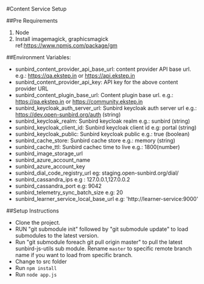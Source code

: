 #Content Service  Setup

##Pre Requirements
1. Node
2. Install imagemagick, graphicsmagick ref:https://www.npmjs.com/package/gm

##Environment Variables:
* sunbird_content_provider_api_base_url: content provider API base url. e.g.: https://qa.ekstep.in or https://api.ekstep.in
* sunbird_content_provider_api_key: API key for the above content provider URL
* sunbird_content_plugin_base_url: Content plugin base url. e.g.: https://qa.ekstep.in or https://community.ekstep.in
* sunbird_keycloak_auth_server_url: Sunbird keycloak auth server url e.g.: https://dev.open-sunbird.org/auth (string)
* sunbird_keycloak_realm: Sunbird keycloak realm e.g.: sunbird (string)
* sunbird_keycloak_client_id: Sunbird keycloak client id e.g: portal (string)
* sunbird_keycloak_public: Sunbird keycloak public e.g.: true (boolean)
* sunbird_cache_store: Sunbird cache store e.g.: memory (string)
* sunbird_cache_ttl: Sunbird cachec time to live e.g.: 1800(number)
* sunbird_image_storage_url
* sunbird_azure_account_name 
* sunbird_azure_account_key 
* sunbird_dial_code_registry_url eg: staging.open-sunbird.org/dial/
* sunbird_cassandra_ips  e.g : 127.0.0.1,127.0.0.2
* sunbird_cassandra_port e.g: 9042
* sunbird_telemetry_sync_batch_size e.g: 20
* sunbird_learner_service_local_base_url e.g: 'http://learner-service:9000'

##Setup Instructions
* Clone the project.
* RUN "git submodule init" followed by "git submodule update" to load submodules to the latest version.
* Run "git submodule foreach git pull origin master" to pull the latest sunbird-js-utils sub module. Rename `master` to specific remote branch name if you want to load from specific branch.
* Change to src folder
* Run `npm install`
* Run `node app.js`





